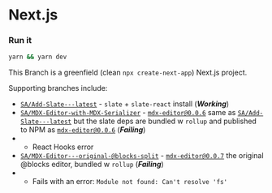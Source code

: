 # Next.js

### **Run it**

```bash
yarn && yarn dev
```

This Branch is a greenfield (clean `npx create-next-app`) Next.js project.

Supporting branches include:

- [`SA/Add-Slate---latest`](https://github.com/ijsto/nextjs-mdx/tree/SA/Add-Slate---latest) - `slate` + `slate-react` install (**_Working_**)
- [`SA/MDX-Editor-with-MDX-Serializer`](https://github.com/ijsto/nextjs-mdx/tree/SA/MDX-Editor-with-MDX-Serializer) - [`mdx-editor@0.0.6`](https://www.npmjs.com/package/mdx-serializer/v/0.0.6) same as [`SA/Add-Slate---latest`](https://github.com/ijsto/nextjs-mdx/tree/SA/Add-Slate---latest) but the slate deps are bundled w `rollup` and published to NPM as [`mdx-editor@0.0.6`](https://www.npmjs.com/package/mdx-serializer/v/0.0.6) (**_Failing_**)
- - React Hooks error
- [`SA/MDX-Editor---original-@blocks-split`](https://github.com/ijsto/nextjs-mdx/tree/SA/MDX-Editor---original-%40blocks-split) - [`mdx-editor@0.0.7`](https://www.npmjs.com/package/mdx-serializer/v/0.0.7) the original @blocks editor, bundled w `rollup` (**_Failing_**)
- - Fails with an error: `Module not found: Can't resolve 'fs'`
